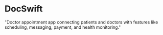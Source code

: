 # DocSwift
"Doctor appointment app connecting patients and doctors with features like scheduling, messaging, payment, and health monitoring."
